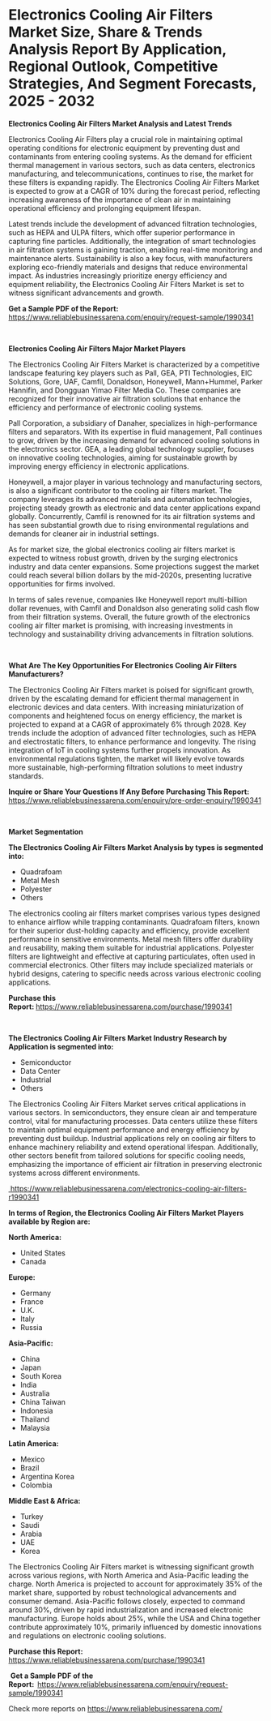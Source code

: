 <p><h1>Electronics Cooling Air Filters Market Size, Share & Trends Analysis Report By Application, Regional Outlook, Competitive Strategies, And Segment Forecasts, 2025 - 2032</h1></p><p><strong>Electronics Cooling Air Filters Market Analysis and Latest Trends</strong></p>
<p><p>Electronics Cooling Air Filters play a crucial role in maintaining optimal operating conditions for electronic equipment by preventing dust and contaminants from entering cooling systems. As the demand for efficient thermal management in various sectors, such as data centers, electronics manufacturing, and telecommunications, continues to rise, the market for these filters is expanding rapidly. The Electronics Cooling Air Filters Market is expected to grow at a CAGR of 10% during the forecast period, reflecting increasing awareness of the importance of clean air in maintaining operational efficiency and prolonging equipment lifespan.</p><p>Latest trends include the development of advanced filtration technologies, such as HEPA and ULPA filters, which offer superior performance in capturing fine particles. Additionally, the integration of smart technologies in air filtration systems is gaining traction, enabling real-time monitoring and maintenance alerts. Sustainability is also a key focus, with manufacturers exploring eco-friendly materials and designs that reduce environmental impact. As industries increasingly prioritize energy efficiency and equipment reliability, the Electronics Cooling Air Filters Market is set to witness significant advancements and growth.</p></p>
<p><strong>Get a Sample PDF of the Report:&nbsp;</strong> <a href="https://www.reliablebusinessarena.com/enquiry/request-sample/1990341?utm_campaign=2520&utm_medium=2&utm_source=Github&utm_content=ia&utm_term=02032025&utm_id=electronics-cooling-air-filters">https://www.reliablebusinessarena.com/enquiry/request-sample/1990341</a></p>
<p>&nbsp;</p>
<p><strong>Electronics Cooling Air Filters Major Market Players</strong></p>
<p><p>The Electronics Cooling Air Filters Market is characterized by a competitive landscape featuring key players such as Pall, GEA, PTI Technologies, EIC Solutions, Gore, UAF, Camfil, Donaldson, Honeywell, Mann+Hummel, Parker Hannifin, and Dongguan Yimao Filter Media Co. These companies are recognized for their innovative air filtration solutions that enhance the efficiency and performance of electronic cooling systems.</p><p>Pall Corporation, a subsidiary of Danaher, specializes in high-performance filters and separators. With its expertise in fluid management, Pall continues to grow, driven by the increasing demand for advanced cooling solutions in the electronics sector. GEA, a leading global technology supplier, focuses on innovative cooling technologies, aiming for sustainable growth by improving energy efficiency in electronic applications.</p><p>Honeywell, a major player in various technology and manufacturing sectors, is also a significant contributor to the cooling air filters market. The company leverages its advanced materials and automation technologies, projecting steady growth as electronic and data center applications expand globally. Concurrently, Camfil is renowned for its air filtration systems and has seen substantial growth due to rising environmental regulations and demands for cleaner air in industrial settings.</p><p>As for market size, the global electronics cooling air filters market is expected to witness robust growth, driven by the surging electronics industry and data center expansions. Some projections suggest the market could reach several billion dollars by the mid-2020s, presenting lucrative opportunities for firms involved.</p><p>In terms of sales revenue, companies like Honeywell report multi-billion dollar revenues, with Camfil and Donaldson also generating solid cash flow from their filtration systems. Overall, the future growth of the electronics cooling air filter market is promising, with increasing investments in technology and sustainability driving advancements in filtration solutions.</p></p>
<p>&nbsp;</p>
<p><strong>What Are The Key Opportunities For Electronics Cooling Air Filters Manufacturers?</strong></p>
<p><p>The Electronics Cooling Air Filters market is poised for significant growth, driven by the escalating demand for efficient thermal management in electronic devices and data centers. With increasing miniaturization of components and heightened focus on energy efficiency, the market is projected to expand at a CAGR of approximately 6% through 2028. Key trends include the adoption of advanced filter technologies, such as HEPA and electrostatic filters, to enhance performance and longevity. The rising integration of IoT in cooling systems further propels innovation. As environmental regulations tighten, the market will likely evolve towards more sustainable, high-performing filtration solutions to meet industry standards.</p></p>
<p><strong>Inquire or Share Your Questions If Any Before Purchasing This Report:</strong> <a href="https://www.reliablebusinessarena.com/enquiry/pre-order-enquiry/1990341?utm_campaign=2520&utm_medium=2&utm_source=Github&utm_content=ia&utm_term=02032025&utm_id=electronics-cooling-air-filters">https://www.reliablebusinessarena.com/enquiry/pre-order-enquiry/1990341</a></p>
<p>&nbsp;</p>
<p><strong>Market Segmentation</strong></p>
<p><strong>The Electronics Cooling Air Filters Market Analysis by types is segmented into:</strong></p>
<p><ul><li>Quadrafoam</li><li>Metal Mesh</li><li>Polyester</li><li>Others</li></ul></p>
<p><p>The electronics cooling air filters market comprises various types designed to enhance airflow while trapping contaminants. Quadrafoam filters, known for their superior dust-holding capacity and efficiency, provide excellent performance in sensitive environments. Metal mesh filters offer durability and reusability, making them suitable for industrial applications. Polyester filters are lightweight and effective at capturing particulates, often used in commercial electronics. Other filters may include specialized materials or hybrid designs, catering to specific needs across various electronic cooling applications.</p></p>
<p><strong>Purchase this Report:&nbsp;</strong><a href="https://www.reliablebusinessarena.com/purchase/1990341?utm_campaign=2520&utm_medium=2&utm_source=Github&utm_content=ia&utm_term=02032025&utm_id=electronics-cooling-air-filters">https://www.reliablebusinessarena.com/purchase/1990341</a></p>
<p>&nbsp;</p>
<p><strong>The Electronics Cooling Air Filters Market Industry Research by Application is segmented into:</strong></p>
<p><ul><li>Semiconductor</li><li>Data Center</li><li>Industrial</li><li>Others</li></ul></p>
<p><p>The Electronics Cooling Air Filters Market serves critical applications in various sectors. In semiconductors, they ensure clean air and temperature control, vital for manufacturing processes. Data centers utilize these filters to maintain optimal equipment performance and energy efficiency by preventing dust buildup. Industrial applications rely on cooling air filters to enhance machinery reliability and extend operational lifespan. Additionally, other sectors benefit from tailored solutions for specific cooling needs, emphasizing the importance of efficient air filtration in preserving electronic systems across different environments.</p></p>
<p><a href="https://www.reliablebusinessarena.com/electronics-cooling-air-filters-r1990341?utm_campaign=2520&utm_medium=2&utm_source=Github&utm_content=ia&utm_term=02032025&utm_id=electronics-cooling-air-filters">&nbsp;https://www.reliablebusinessarena.com/electronics-cooling-air-filters-r1990341</a></p>
<p><strong>In terms of Region, the Electronics Cooling Air Filters Market Players available by Region are:</strong></p>
<p>
    <p> <strong> North America: </strong>
        <ul>
            <li>United States</li>
            <li>Canada</li>
        </ul>
        </p> 
    <p> <strong> Europe: </strong>
        <ul>
            <li>Germany</li>
            <li>France</li>
            <li>U.K.</li>
            <li>Italy</li>
            <li>Russia</li>
        </ul>
        </p> 
    <p> <strong> Asia-Pacific: </strong>
        <ul>
            <li>China</li>
            <li>Japan</li>
            <li>South Korea</li>
            <li>India</li>
            <li>Australia</li>
            <li>China Taiwan</li>
            <li>Indonesia</li>
            <li>Thailand</li>
            <li>Malaysia</li>
        </ul>
        </p> 
    <p> <strong> Latin America: </strong>
        <ul>
            <li>Mexico</li>
            <li>Brazil</li>
            <li>Argentina Korea</li>
            <li>Colombia</li>
        </ul>
        </p> 
    <p> <strong> Middle East & Africa: </strong>
        <ul>
            <li>Turkey</li>
            <li>Saudi</li>
            <li>Arabia</li>
            <li>UAE</li>
            <li>Korea</li>
        </ul>
    </p>
    </p>
<p><p>The Electronics Cooling Air Filters market is witnessing significant growth across various regions, with North America and Asia-Pacific leading the charge. North America is projected to account for approximately 35% of the market share, supported by robust technological advancements and consumer demand. Asia-Pacific follows closely, expected to command around 30%, driven by rapid industrialization and increased electronic manufacturing. Europe holds about 25%, while the USA and China together contribute approximately 10%, primarily influenced by domestic innovations and regulations on electronic cooling solutions.</p></p>
<p><strong>Purchase this Report: </strong><a href="https://www.reliablebusinessarena.com/purchase/1990341?utm_campaign=2520&utm_medium=2&utm_source=Github&utm_content=ia&utm_term=02032025&utm_id=electronics-cooling-air-filters">https://www.reliablebusinessarena.com/purchase/1990341</a></p>
<p>&nbsp;<strong>Get a Sample PDF of the Report:&nbsp;&nbsp;</strong><a href="https://www.reliablebusinessarena.com/enquiry/request-sample/1990341?utm_campaign=2520&utm_medium=2&utm_source=Github&utm_content=ia&utm_term=02032025&utm_id=electronics-cooling-air-filters">https://www.reliablebusinessarena.com/enquiry/request-sample/1990341</a></p>
<p><strong></strong></p>
<p>Check more reports on <a href="https://www.reliablebusinessarena.com/?utm_campaign=2520&utm_medium=2&utm_source=Github&utm_content=ia&utm_term=02032025&utm_id=electronics-cooling-air-filters">https://www.reliablebusinessarena.com/</a></p>